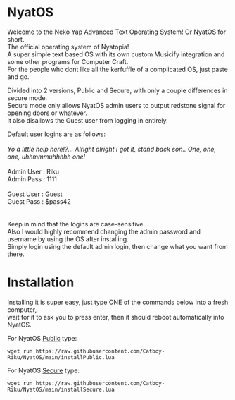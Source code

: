 # NyatOS
Welcome to the Neko Yap Advanced Text Operating System! Or NyatOS for short.<br />
The official operating system of Nyatopia!<br />
A super simple text based OS with its own custom Musicify integration and some other programs for Computer Craft.<br />
For the people who dont like all the kerfuffle of a complicated OS, just paste and go.<br />

Divided into 2 versions, Public and Secure, with only a couple differences in secure mode.<br />
Secure mode only allows NyatOS admin users to output redstone signal for opening doors or whatever.<br />
It also disallows the Guest user from logging in entirely.<br />

Default user logins are as follows:<br />
<br />
*Yo a little help here!?... Alright alright I got it, stand back son.. One, one, one, uhhmmmuhhhhh one!<br />*
<br />
Admin User : Riku<br />
Admin Pass : 1111<br />
<br />
Guest User : Guest<br />
Guest Pass : $pass42<br />
<br />
<br />
Keep in mind that the logins are case-sensitive.<br />
Also I would highly recommend changing the admin password and username by using the OS after installing.<br />
Simply login using the default admin login, then change what you want from there.
<br />
# Installation

Installing it is super easy, just type ONE of the commands below into a fresh computer,<br />
wait for it to ask you to press enter, then it should reboot automatically into NyatOS.

For NyatOS [Public](https://pastebin.com/jewpSesL) type:
```
wget run https://raw.githubusercontent.com/Catboy-Riku/NyatOS/main/installPublic.lua
```
For NyatOS [Secure](https://pastebin.com/XFgHwpHA) type:
```
wget run https://raw.githubusercontent.com/Catboy-Riku/NyatOS/main/installSecure.lua
```
